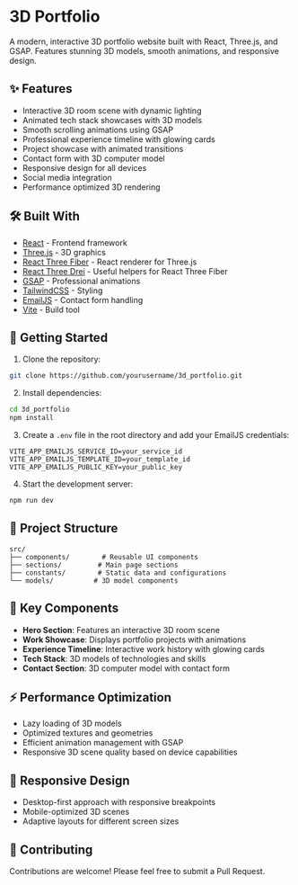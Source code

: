# 3D Portfolio

A modern, interactive 3D portfolio website built with React, Three.js, and GSAP. Features stunning 3D models, smooth animations, and responsive design.

## ✨ Features

- Interactive 3D room scene with dynamic lighting
- Animated tech stack showcases with 3D models
- Smooth scrolling animations using GSAP
- Professional experience timeline with glowing cards
- Project showcase with animated transitions
- Contact form with 3D computer model
- Responsive design for all devices
- Social media integration
- Performance optimized 3D rendering

## 🛠️ Built With

- [React](https://reactjs.org/) - Frontend framework
- [Three.js](https://threejs.org/) - 3D graphics
- [React Three Fiber](https://docs.pmnd.rs/react-three-fiber) - React renderer for Three.js
- [React Three Drei](https://github.com/pmndrs/drei) - Useful helpers for React Three Fiber
- [GSAP](https://greensock.com/gsap/) - Professional animations
- [TailwindCSS](https://tailwindcss.com/) - Styling
- [EmailJS](https://www.emailjs.com/) - Contact form handling
- [Vite](https://vitejs.dev/) - Build tool

## 🚀 Getting Started

1. Clone the repository:

```bash
git clone https://github.com/yourusername/3d_portfolio.git
```

2. Install dependencies:

```bash
cd 3d_portfolio
npm install
```

3. Create a `.env` file in the root directory and add your EmailJS credentials:

```env
VITE_APP_EMAILJS_SERVICE_ID=your_service_id
VITE_APP_EMAILJS_TEMPLATE_ID=your_template_id
VITE_APP_EMAILJS_PUBLIC_KEY=your_public_key
```

4. Start the development server:

```bash
npm run dev
```

## 📁 Project Structure

```
src/
├── components/        # Reusable UI components
├── sections/         # Main page sections
├── constants/        # Static data and configurations
└── models/          # 3D model components
```

## 🎨 Key Components

- **Hero Section**: Features an interactive 3D room scene
- **Work Showcase**: Displays portfolio projects with animations
- **Experience Timeline**: Interactive work history with glowing cards
- **Tech Stack**: 3D models of technologies and skills
- **Contact Section**: 3D computer model with contact form

## ⚡ Performance Optimization

- Lazy loading of 3D models
- Optimized textures and geometries
- Efficient animation management with GSAP
- Responsive 3D scene quality based on device capabilities

## 📱 Responsive Design

- Desktop-first approach with responsive breakpoints
- Mobile-optimized 3D scenes
- Adaptive layouts for different screen sizes

## 🤝 Contributing

Contributions are welcome! Please feel free to submit a Pull Request.
